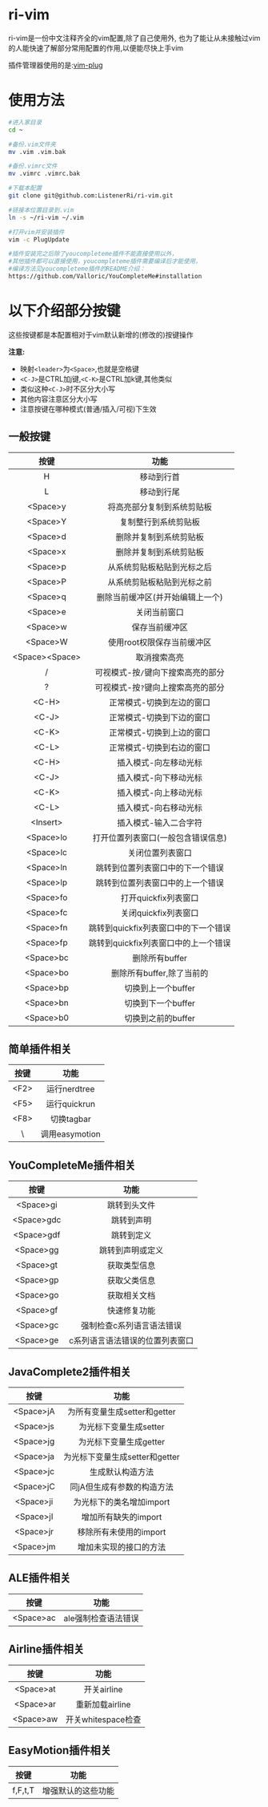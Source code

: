 # ri-vim
ri-vim是一份中文注释齐全的vim配置,除了自己使用外,
也为了能让从未接触过vim的人能快速了解部分常用配置的作用,以便能尽快上手vim

插件管理器使用的是:[vim-plug](https://github.com/junegunn/vim-plug)

# 使用方法
``` bash
#进入家目录
cd ~

#备份.vim文件夹
mv .vim .vim.bak

#备份.vimrc文件
mv .vimrc .vimrc.bak

#下载本配置
git clone git@github.com:ListenerRi/ri-vim.git

#链接本位置目录到.vim
ln -s ~/ri-vim ~/.vim

#打开vim并安装插件
vim -c PlugUpdate

#插件安装完之后除了youcompleteme插件不能直接使用以外，
#其他插件都可以直接使用，youcompleteme插件需要编译后才能使用，
#编译方法见youcompleteme插件的README介绍：
https://github.com/Valloric/YouCompleteMe#installation
```

# 以下介绍部分按键
这些按键都是本配置相对于vim默认新增的(修改的)按键操作

**注意:**
- 映射`<leader>`为`<Space>`,也就是空格键
- `<C-J>`是CTRL加j键,`<C-K>`是CTRL加k键,其他类似
- 类似这种`<C-J>`时不区分大小写
- 其他内容注意区分大小写
- 注意按键在哪种模式(普通/插入/可视)下生效

## 一般按键
|按键		        |功能                                |
|:----:		        |:----:                              |
|H		            |移动到行首                          |
|L		            |移动到行尾                          |
|\<Space\>y	        |将高亮部分复制到系统剪贴板          |
|\<Space\>Y	        |复制整行到系统剪贴板                |
|\<Space\>d	        |删除并复制到系统剪贴板              |
|\<Space\>x	        |删除并复制到系统剪贴板              |
|\<Space\>p	        |从系统剪贴板粘贴到光标之后          |
|\<Space\>P	        |从系统剪贴板粘贴到光标之前          |
|\<Space\>q         |删除当前缓冲区(并开始编辑上一个)    |
|\<Space\>e	        |关闭当前窗口                        |
|\<Space\>w	        |保存当前缓冲区                      |
|\<Space\>W	        |使用root权限保存当前缓冲区          |
|\<Space\>\<Space\> |取消搜索高亮                        |
|/                  |可视模式-按`/`键向下搜索高亮的部分  |
|?                  |可视模式-按`?`键向上搜索高亮的部分  |
|\<C-H\>	        |正常模式-切换到左边的窗口           |
|\<C-J\>	        |正常模式-切换到下边的窗口           |
|\<C-K\>	        |正常模式-切换到上边的窗口           |
|\<C-L\>	        |正常模式-切换到右边的窗口           |
|\<C-H\>	        |插入模式-向左移动光标               |
|\<C-J\>	        |插入模式-向下移动光标               |
|\<C-K\>	        |插入模式-向上移动光标               |
|\<C-L\>	        |插入模式-向右移动光标               |
|\<Insert\>	        |插入模式-输入二合字符               |
|\<Space\>lo        |打开位置列表窗口(一般包含错误信息)  |
|\<Space\>lc        |关闭位置列表窗口                    |
|\<Space\>ln        |跳转到位置列表窗口中的下一个错误    |
|\<Space\>lp        |跳转到位置列表窗口中的上一个错误    |
|\<Space\>fo        |打开quickfix列表窗口                |
|\<Space\>fc        |关闭quickfix列表窗口                |
|\<Space\>fn        |跳转到quickfix列表窗口中的下一个错误|
|\<Space\>fp        |跳转到quickfix列表窗口中的上一个错误|
|\<Space\>bc        |删除所有buffer                      |
|\<Space\>bo        |删除所有buffer,除了当前的           |
|\<Space\>bp        |切换到上一个buffer                  |
|\<Space\>bn        |切换到下一个buffer                  |
|\<Space\>b0        |切换到之前的buffer                  |

## 简单插件相关
|按键		        |功能                                |
|:----:		        |:----:                              |
|\<F2\>	    	    |运行nerdtree                        |
|\<F5\>	    	    |运行quickrun                        |
|\<F8\>	    	    |切换tagbar                          |
|\\	    	        |调用easymotion                      |

## YouCompleteMe插件相关
|按键		        |功能                                |
|:----:		        |:----:                              |
|\<Space\>gi        |跳转到头文件                        |
|\<Space\>gdc       |跳转到声明                          |
|\<Space\>gdf       |跳转到定义                          |
|\<Space\>gg        |跳转到声明或定义                    |
|\<Space\>gt        |获取类型信息                        |
|\<Space\>gp        |获取父类信息                        |
|\<Space\>go        |获取相关文档                        |
|\<Space\>gf        |快速修复功能                        |
|\<Space\>gc        |强制检查c系列语言语法错误           |
|\<Space\>ge        |c系列语言语法错误的位置列表窗口     |

## JavaComplete2插件相关
|按键		        |功能                                |
|:----:		        |:----:                              |
|\<Space\>jA        |为所有变量生成setter和getter        |
|\<Space\>js        |为光标下变量生成setter              |
|\<Space\>jg        |为光标下变量生成getter              |
|\<Space\>ja        |为光标下变量生成setter和getter      |
|\<Space\>jc        |生成默认构造方法                    |
|\<Space\>jC        |同jA但生成有参数的构造方法          |
|\<Space\>ji        |为光标下的类名增加import            |
|\<Space\>jI        |增加所有缺失的import                |
|\<Space\>jr        |移除所有未使用的import              |
|\<Space\>jm        |增加未实现的接口的方法              |

## ALE插件相关
|按键		        |功能                                |
|:----:		        |:----:                              |
|\<Space\>ac        |ale强制检查语法错误                 |

## Airline插件相关
|按键		        |功能                                |
|:----:		        |:----:                              |
|\<Space\>at        |开关airline                         |
|\<Space\>ar        |重新加载airline                     |
|\<Space\>aw        |开关whitespace检查                  |

## EasyMotion插件相关
|按键		        |功能                                |
|:----:		        |:----:                              |
|f,F,t,T            |增强默认的这些功能                  |
